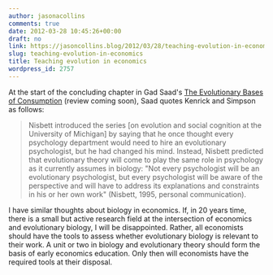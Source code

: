 ```yaml
---
author: jasonacollins
comments: true
date: 2012-03-28 10:45:26+00:00
draft: no
link: https://jasoncollins.blog/2012/03/28/teaching-evolution-in-economics/
slug: teaching-evolution-in-economics
title: Teaching evolution in economics
wordpress_id: 2757
---
```


At the start of the concluding chapter in Gad Saad's [The Evolutionary Bases of Consumption](http://www.amazon.com/gp/product/080585150X/ref=as_li_ss_tl?ie=UTF8&tag=evolvieconom-20&linkCode=as2&camp=1789&creative=390957&creativeASIN=080585150X) (review coming soon), Saad quotes Kenrick and Simpson as follows:



<blockquote>Nisbett introduced the series [on evolution and social cognition at the University of Michigan] by saying that he once thought every psychology department would need to hire an evolutionary psychologist, but he had changed his mind. Instead, Nisbett predicted that evolutionary theory will come to play the same role in psychology as it currently assumes in biology: "Not every psychologist will be an evolutionary psychologist, but every psychologist will be aware of the perspective and will have to address its explanations and constraints in his or her own work" (Nisbett, 1995, personal communication).</blockquote>



I have similar thoughts about biology in economics. If, in 20 years time, there is a small but active research field at the intersection of economics and evolutionary biology, I will be disappointed. Rather, all economists should have the tools to assess whether evolutionary biology is relevant to their work. A unit or two in biology and evolutionary theory should form the basis of early economics education. Only then will economists have the required tools at their disposal.

